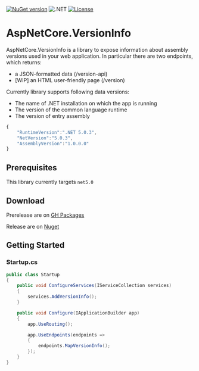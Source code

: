 [![NuGet version](https://img.shields.io/nuget/v/AspNetCore.VersionInfo?color=yellowgreen)](http://www.nuget.org/packages/AspNetCore.VersionInfo) ![.NET](https://github.com/salem84/AspNetCore.VersionInfo/workflows/.NET/badge.svg) [![License](https://img.shields.io/badge/License-Apache%202.0-red.svg)](https://github.com/salem84/AspNetCore.VersionInfo/blob/master/LICENSE)

# AspNetCore.VersionInfo

AspNetCore.VersionInfo is a library to expose information about assembly versions used in your web application. 
In particular there are two endpoints, which returns:
* a JSON-formatted data (/version-api)
* [WIP] an HTML user-friendly page (/version)

Currently library supports following data versions:
* The name of .NET installation on which the app is running
* The version of the common language runtime
* The version of entry assembly

```js
{
    "RuntimeVersion":".NET 5.0.3",
    "NetVersion":"5.0.3",
    "AssemblyVersion":"1.0.0.0"
}
```

## Prerequisites
This library currently targets `net5.0`

## Download

Prerelease are on [GH Packages](https://github.com/salem84?tab=packages&repo_name=AspNetCore.VersionInfo)

Release are on [Nuget](http://www.nuget.org/packages/AspNetCore.VersionInfo)

## Getting Started

### Startup.cs
```csharp
public class Startup
{
    public void ConfigureServices(IServiceCollection services)
    {
        services.AddVersionInfo();
    }

    public void Configure(IApplicationBuilder app)
    {
        app.UseRouting();

        app.UseEndpoints(endpoints =>
        {
            endpoints.MapVersionInfo();
        });
    }
}
```

